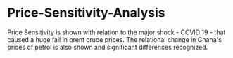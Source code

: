# Price-Sensitivity-Analysis
Price Sensitivity is shown with relation to the major shock - COVID 19 - that caused a huge fall in brent crude prices.
The relational change in Ghana's prices of petrol is also shown and significant differences recognized.
